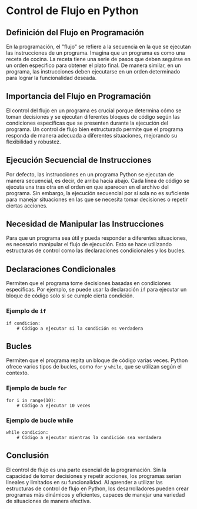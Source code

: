 # Control de Flujo en Python

## Definición del Flujo en Programación
En la programación, el "flujo" se refiere a la secuencia en la que se ejecutan las instrucciones de un programa. Imagina que un programa es como una receta de cocina. La receta tiene una serie de pasos que deben seguirse en un orden específico para obtener el plato final. De manera similar, en un programa, las instrucciones deben ejecutarse en un orden determinado para lograr la funcionalidad deseada.

## Importancia del Flujo en Programación
El control del flujo en un programa es crucial porque determina cómo se toman decisiones y se ejecutan diferentes bloques de código según las condiciones específicas que se presenten durante la ejecución del programa. Un control de flujo bien estructurado permite que el programa responda de manera adecuada a diferentes situaciones, mejorando su flexibilidad y robustez.

## Ejecución Secuencial de Instrucciones
Por defecto, las instrucciones en un programa Python se ejecutan de manera secuencial, es decir, de arriba hacia abajo. Cada línea de código se ejecuta una tras otra en el orden en que aparecen en el archivo del programa. Sin embargo, la ejecución secuencial por sí sola no es suficiente para manejar situaciones en las que se necesita tomar decisiones o repetir ciertas acciones.

## Necesidad de Manipular las Instrucciones
Para que un programa sea útil y pueda responder a diferentes situaciones, es necesario manipular el flujo de ejecución. Esto se hace utilizando estructuras de control como las declaraciones condicionales y los bucles.

## Declaraciones Condicionales
Permiten que el programa tome decisiones basadas en condiciones específicas. Por ejemplo, se puede usar la declaración `if` para ejecutar un bloque de código solo si se cumple cierta condición.

### Ejemplo de `if`
```
if condicion:
    # Código a ejecutar si la condición es verdadera
```

## Bucles
Permiten que el programa repita un bloque de código varias veces. Python ofrece varios tipos de bucles, como `for` y `while`, que se utilizan según el contexto.

### Ejemplo de bucle `for`
```
for i in range(10):
    # Código a ejecutar 10 veces
```

### Ejemplo de bucle while

````
while condicion:
    # Código a ejecutar mientras la condición sea verdadera
````

## Conclusión
El control de flujo es una parte esencial de la programación. Sin la capacidad de tomar decisiones y repetir acciones, los programas serían lineales y limitados en su funcionalidad. Al aprender a utilizar las estructuras de control de flujo en Python, los desarrolladores pueden crear programas más dinámicos y eficientes, capaces de manejar una variedad de situaciones de manera efectiva.